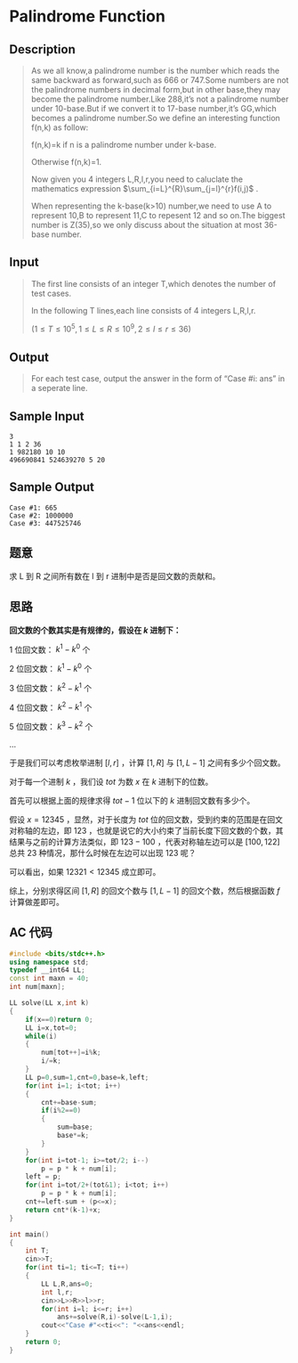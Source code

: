 # Palindrome Function

## **Description**

> As we all know,a palindrome number is the number which reads the same backward as forward,such as 666 or 747.Some numbers are not the palindrome numbers in decimal form,but in other base,they may become the palindrome number.Like 288,it’s not a palindrome number under 10-base.But if we convert it to 17-base number,it’s GG,which becomes a palindrome number.So we define an interesting function f(n,k) as follow:
>
> f(n,k)=k if n is a palindrome number under k-base.
>
> Otherwise f(n,k)=1.
>
> Now given you 4 integers L,R,l,r,you need to caluclate the mathematics expression $\sum_{i=L}^{R}\sum_{j=l}^{r}f(i,j)$ .
>
> When representing the k-base(k>10) number,we need to use A to represent 10,B to represent 11,C to repesent 12 and so on.The biggest number is Z(35),so we only discuss about the situation at most 36-base number.



## **Input**

> The first line consists of an integer T,which denotes the number of test cases.
>
> In the following T lines,each line consists of 4 integers L,R,l,r.
>
> $(1≤T≤10^5,1≤L≤R≤10^9,2≤l≤r≤36)$



## **Output**

> For each test case, output the answer in the form of “Case #i: ans” in a seperate line.



## **Sample Input**

    3
    1 1 2 36
    1 982180 10 10
    496690841 524639270 5 20



## **Sample Output**

    Case #1: 665
    Case #2: 1000000
    Case #3: 447525746


## **题意**

求 L 到 R 之间所有数在 l 到 r 进制中是否是回文数的贡献和。



## **思路**

**回文数的个数其实是有规律的，假设在 $k$ 进制下：**

$1$ 位回文数： $k^1-k^0$ 个

$2$ 位回文数： $k^1-k^0$ 个

$3$ 位回文数： $k^2-k^1$ 个

$4$ 位回文数： $k^2-k^1$ 个

$5$ 位回文数： $k^3-k^2$ 个

...

于是我们可以考虑枚举进制 $[l,r]$ ，计算 $[1,R]$ 与 $[1,L-1]$ 之间有多少个回文数。

对于每一个进制 $k$ ，我们设 $tot$ 为数 $x$ 在 $k$ 进制下的位数。

首先可以根据上面的规律求得 $tot-1$ 位以下的 $k$ 进制回文数有多少个。

假设 $x=12345$ ，显然，对于长度为 $tot$ 位的回文数，受到约束的范围是在回文对称轴的左边，即 $123$ ，也就是说它的大小约束了当前长度下回文数的个数，其结果与之前的计算方法类似，即 $123-100$ ，代表对称轴左边可以是 $[100,122]$ 总共 $23$ 种情况，那什么时候在左边可以出现 $123$ 呢？

可以看出，如果 $12321<12345$ 成立即可。

综上，分别求得区间 $[1,R]$ 的回文个数与 $[1,L-1]$ 的回文个数，然后根据函数 $f$ 计算做差即可。



## **AC 代码**

```cpp
#include <bits/stdc++.h>
using namespace std;
typedef __int64 LL;
const int maxn = 40;
int num[maxn];

LL solve(LL x,int k)
{
    if(x==0)return 0;
    LL i=x,tot=0;
    while(i)
    {
        num[tot++]=i%k;
        i/=k;
    }
    LL p=0,sum=1,cnt=0,base=k,left;
    for(int i=1; i<tot; i++)
    {
        cnt+=base-sum;
        if(i%2==0)
        {
            sum=base;
            base*=k;
        }
    }
    for(int i=tot-1; i>=tot/2; i--)
        p = p * k + num[i];
    left = p;
    for(int i=tot/2+(tot&1); i<tot; i++)
        p = p * k + num[i];
    cnt+=left-sum + (p<=x);
    return cnt*(k-1)+x;
}

int main()
{
    int T;
    cin>>T;
    for(int ti=1; ti<=T; ti++)
    {
        LL L,R,ans=0;
        int l,r;
        cin>>L>>R>>l>>r;
        for(int i=l; i<=r; i++)
            ans+=solve(R,i)-solve(L-1,i);
        cout<<"Case #"<<ti<<": "<<ans<<endl;
    }
    return 0;
}
```

